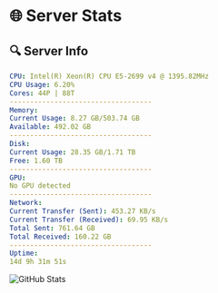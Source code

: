 # 🌐 Server Stats
## 🔍 Server Info
```yaml
CPU: Intel(R) Xeon(R) CPU E5-2699 v4 @ 1395.82MHz
CPU Usage: 6.20%
Cores: 44P | 88T
-----------------------------------
Memory:
Current Usage: 8.27 GB/503.74 GB
Available: 492.02 GB
-----------------------------------
Disk:
Current Usage: 28.35 GB/1.71 TB
Free: 1.60 TB
-----------------------------------
GPU:
No GPU detected
-----------------------------------
Network:
Current Transfer (Sent): 453.27 KB/s
Current Transfer (Received): 69.95 KB/s
Total Sent: 761.64 GB
Total Received: 160.22 GB
-----------------------------------
Uptime:
14d 9h 31m 51s
```
![GitHub Stats](https://img.shields.io/badge/Updated-2025-05-04_02:40:39-blue)